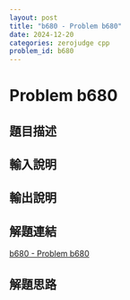 ```yaml
---
layout: post
title: "b680 - Problem b680"
date: 2024-12-20
categories: zerojudge cpp
problem_id: b680
---
```


# Problem b680

## 題目描述



## 輸入說明



## 輸出說明



## 解題連結

[b680 - Problem b680](https://zerojudge.tw/ShowProblem?problemid=b680)

## 解題思路

